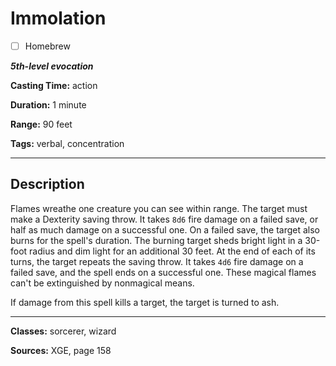 # Immolation

- [ ] Homebrew

***5th-level evocation***

**Casting Time:** action

**Duration:** 1 minute

**Range:** 90 feet

**Tags:** verbal, concentration

---

## Description
Flames wreathe one creature you can see within range. The target must make a Dexterity saving throw. It takes `8d6` fire damage on a failed save, or half as much damage on a successful one. On a failed save, the target also burns for the spell's duration. The burning target sheds bright light in a 30-foot radius and dim light for an additional 30 feet. At the end of each of its turns, the target repeats the saving throw. It takes `4d6` fire damage on a failed save, and the spell ends on a successful one. These magical flames can't be extinguished by nonmagical means.

If damage from this spell kills a target, the target is turned to ash.

---

**Classes:** sorcerer, wizard

**Sources:** XGE, page 158
